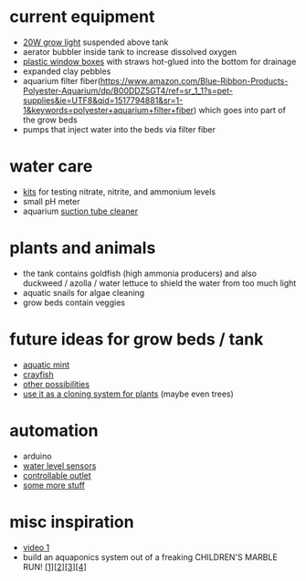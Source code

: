 # current equipment
* [20W grow light](https://www.amazon.com/Roleadro-Panel-Spectrum-Growing-Flowering/dp/B01IVQ96KY/ref=sr_1_4?s=lawn-garden&ie=UTF8&qid=1505862189&sr=1-4&keywords=grow+light) suspended above tank
* aerator bubbler inside tank to increase dissolved oxygen
* [plastic window boxes](https://www.amazon.com/Fiskars-TerrabBox-Planter-Thyme-Green/dp/B004IUBUQG/ref=sr_1_3?ie=UTF8&qid=1517794759&sr=8-3&keywords=plastic+window+box) with straws hot-glued into the bottom for drainage
* expanded clay pebbles
* aquarium filter fiber(https://www.amazon.com/Blue-Ribbon-Products-Polyester-Aquarium/dp/B00DDZ5GT4/ref=sr_1_1?s=pet-supplies&ie=UTF8&qid=1517794881&sr=1-1&keywords=polyester+aquarium+filter+fiber) which goes into part of the grow beds
* pumps that inject water into the beds via filter fiber

# water care
* [kits](https://www.amazon.com/API-NITRATE-Freshwater-Saltwater-Aquarium/dp/B002DVVICS/ref=sr_1_sc_3?s=pet-supplies&ie=UTF8&qid=1517795055&sr=1-3-spell&keywords=aqurium+water+test+nitrate) for testing nitrate, nitrite, and ammonium levels
* small pH meter
* aquarium [suction tube cleaner](https://www.amazon.com/Aquarium-Cleaner-priming-2-minutes-assemble/dp/B01HM3SQN0/ref=sr_1_5?s=pet-supplies&ie=UTF8&qid=1517795134&sr=1-5&keywords=aquarium+cleaner)

# plants and animals
* the tank contains goldfish (high ammonia producers) and also duckweed / azolla / water lettuce to shield the water from too much light
* aquatic snails for algae cleaning
* grow beds contain veggies

# future ideas for grow beds / tank
* [aquatic mint](http://www.ebay.com/itm/Water-Mint-Live-Plant-Mentha-Aquatica-NON-GMO-Organic-/112244469567?hash=item1a224aaf3f:g:g-4AAOSwNE5YWzKp)
* [crayfish](https://www.youtube.com/watch?v=iITD-GmmpLE)
* [other possibilities](http://homeaquaponicssystem.com/plants/what-are-the-best-plants-for-aquaponics/)
* [use it as a cloning system for plants](http://www.nosoilsolutions.com/clone-plant-hydroponically/) (maybe even trees)

# automation
* arduino
* [water level sensors](https://www.amazon.com/Gikfun-Sensor-Arduino-Mega2560-Duemilanove/dp/B00Q9YAMJK/ref=sr_1_3_sspa?s=electronics&ie=UTF8&qid=1517796050&sr=1-3-spons&keywords=water+level+sensor+arduino&psc=1)
* [controllable outlet](https://www.sparkfun.com/tutorials/119)
* [some more stuff](https://makezine.com/projects/aquaponic-garden/)


# misc inspiration
* [video 1](https://www.youtube.com/watch?v=B4l3VJFestY)
* build an aquaponics system out of a freaking CHILDREN'S MARBLE RUN! [[1]](https://www.amazon.com/dp/B071FSLMP2/ref=dp_sp_detail?psc=1)[[2]](https://www.amazon.com/dp/B012E06V1K/ref=dp_sp_detail?psc=1)[[3]](https://www.ebay.com/itm/Marbulous-Childrens-Kids-Marble-Drop-Race-Run-100pce-Construction-Track-Toy/131855900534?hash=item1eb3395f76:g:P2AAAOSwc1FXaru3)[[4]](https://www.ebay.com/p/Marble-Madness-Master-Set-HUGE-220pc-Marble-Run-200-Tracks-20-Marbles/1144260541?iid=201949141414&_trkparms=aid%3D555018%26algo%3DPL.SIM%26ao%3D2%26asc%3D48739%26meid%3Df5ebdfee322747dfa4be511bdc786a56%26pid%3D100005%26rk%3D3%26rkt%3D6%26sd%3D131855900534&_trksid=p2047675.c100005.m1851)
